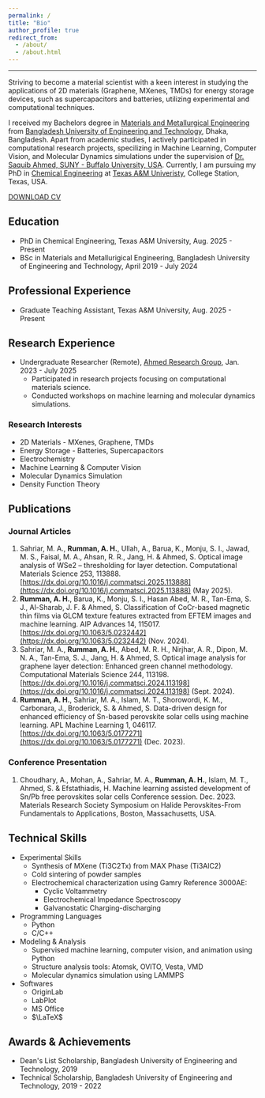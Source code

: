```yaml
---
permalink: /
title: "Bio"
author_profile: true
redirect_from: 
  - /about/
  - /about.html
---
```

------

Striving to become a material scientist with a keen interest in studying the applications of 2D materials (Graphene, MXenes, TMDs) for energy storage devices, such as supercapacitors and batteries, utilizing experimental and computational techniques.

I received my Bachelors degree in [Materials and Metallurgical Engineering](mme.buet.ac.bd) from [Bangladesh University of Engineering and Technology](buet.ac.bd), Dhaka, Bangladesh. Apart from academic studies, I actively participated in computational research projects, specilizing in Machine Learning, Computer Vision, and Molecular Dynamics simulations under the supervision of [Dr. Saquib Ahmed, SUNY - Buffalo University, USA](https://faculty.buffalostate.edu/ahmedsm/). Currently, I am pursuing my PhD in [Chemical Engineering](https://engineering.tamu.edu/chemical) at [Texas A&M Univeristy](www.tamu.edu), College Station, Texas, USA.

[DOWNLOAD CV](https://www.dropbox.com/scl/fi/ztnd3qfmiky56d4cbra1z/cv_ahr.pdf?rlkey=mlc7k35m7z8kwb2q2l6k4mgpp&dl=0)

Education
------
* PhD in Chemical Engineering, Texas A&M University, Aug. 2025 - Present
* BSc in Materials and Metallurigical Engineering, Bangladesh University of Engineering and Technology, April 2019 - July 2024

Professional Experience
------
* Graduate Teaching Assistant, Texas A&M University, Aug. 2025 - Present

Research Experience
------
* Undergraduate Researcher (Remote), [Ahmed Research Group](https://faculty.buffalostate.edu/ahmedsm/), Jan. 2023 - July 2025
  * Participated in research projects focusing on computational materials science.
  * Conducted workshops on machine learning and molecular dynamics simulations.   

### Research Interests
* 2D Materials - MXenes, Graphene, TMDs
* Energy Storage - Batteries, Supercapacitors
* Electrochemistry
* Machine Learning & Computer Vision
* Molecular Dynamics Simulation
* Density Function Theory

Publications
------
### Journal Articles
1. Sahriar, M. A., **Rumman, A. H.**, Ullah, A., Barua, K., Monju, S. I., Jawad, M. S., Faisal, M. A., Ahsan, R. R., Jang, H. & Ahmed, S. Optical image analysis of WSe2 – thresholding for layer detection. Computational Materials Science 253, 113888. [https://dx.doi.org/10.1016/j.commatsci.2025.113888](https://dx.doi.org/10.1016/j.commatsci.2025.113888) (May 2025).
2. **Rumman, A. H.**, Barua, K., Monju, S. I., Hasan Abed, M. R., Tan-Ema, S. J., Al-Sharab, J. F. & Ahmed, S. Classification of CoCr-based magnetic thin films via GLCM texture features extracted from EFTEM images and machine learning. AIP Advances 14, 115017. [https://dx.doi.org/10.1063/5.0232442](https://dx.doi.org/10.1063/5.0232442) (Nov. 2024).
3. Sahriar, M. A., **Rumman, A. H.**, Abed, M. R. H., Nirjhar, A. R., Dipon, M. N. A., Tan-Ema, S. J., Jang, H. & Ahmed, S. Optical image analysis for graphene layer detection: Enhanced green channel methodology. Computational Materials Science 244, 113198. [https://dx.doi.org/10.1016/j.commatsci.2024.113198](https://dx.doi.org/10.1016/j.commatsci.2024.113198) (Sept. 2024).
4. **Rumman, A. H.**, Sahriar, M. A., Islam, M. T., Shorowordi, K. M., Carbonara, J., Broderick, S. & Ahmed, S. Data-driven design for enhanced efficiency of Sn-based perovskite solar cells using machine learning. APL Machine Learning 1, 046117. [https://dx.doi.org/10.1063/5.0177271](https://dx.doi.org/10.1063/5.0177271) (Dec. 2023).

### Conference Presentation
1. Choudhary, A., Mohan, A., Sahriar, M. A., **Rumman, A. H.**, Islam, M. T., Ahmed, S. & Efstathiadis, H. Machine learning assisted development of Sn/Pb free perovskites solar cells Conference session. Dec. 2023. Materials Research Society Symposium on Halide Perovskites-From Fundamentals to Applications, Boston, Massachusetts, USA.

Technical Skills
------
* Experimental Skills
  * Synthesis of MXene (Ti3C2Tx) from MAX Phase (Ti3AlC2)
  * Cold sintering of powder samples
  * Electrochemical characterization using Gamry Reference 3000AE:
    * Cyclic Voltammetry
    * Electrochemical Impedance Spectroscopy
    * Galvanostatic Charging-discharging
* Programming Languages
  * Python
  * C/C++
* Modeling & Analysis
  * Supervised machine learning, computer vision, and animation using Python
  * Structure analysis tools: Atomsk, OVITO, Vesta, VMD
  * Molecular dynamics simulation using LAMMPS 
* Softwares
  * OriginLab
  * LabPlot
  * MS Office
  * $\LaTeX$ 

Awards & Achievements
------
* Dean's List Scholarship, Bangladesh University of Engineering and Technology, 2019
* Technical Scholarship, Bangladesh University of Engineering and Technology, 2019 - 2022

